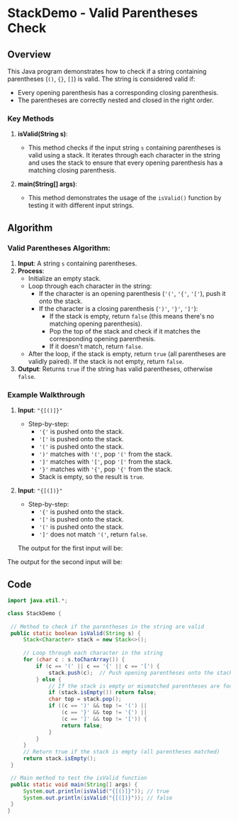 # StackDemo - Valid Parentheses Check

## Overview

This Java program demonstrates how to check if a string containing parentheses (`()`, `{}`, `[]`) is valid. The string is considered valid if:
- Every opening parenthesis has a corresponding closing parenthesis.
- The parentheses are correctly nested and closed in the right order.

### Key Methods

1. **isValid(String s)**:
   - This method checks if the input string `s` containing parentheses is valid using a stack. It iterates through each character in the string and uses the stack to ensure that every opening parenthesis has a matching closing parenthesis.

2. **main(String[] args)**:
   - This method demonstrates the usage of the `isValid()` function by testing it with different input strings.

## Algorithm

### Valid Parentheses Algorithm:

1. **Input**: A string `s` containing parentheses.
2. **Process**:
   - Initialize an empty stack.
   - Loop through each character in the string:
     - If the character is an opening parenthesis (`'('`, `'{'`, `'['`), push it onto the stack.
     - If the character is a closing parenthesis (`')'`, `'}'`, `']'`):
       - If the stack is empty, return `false` (this means there's no matching opening parenthesis).
       - Pop the top of the stack and check if it matches the corresponding opening parenthesis.
       - If it doesn't match, return `false`.
   - After the loop, if the stack is empty, return `true` (all parentheses are validly paired). If the stack is not empty, return `false`.
3. **Output**: Returns `true` if the string has valid parentheses, otherwise `false`.

### Example Walkthrough

1. **Input**: `"{[()]}"`  
   - Step-by-step:
     - `'{'` is pushed onto the stack.
     - `'['` is pushed onto the stack.
     - `'('` is pushed onto the stack.
     - `')'` matches with `'('`, pop `'('` from the stack.
     - `']'` matches with `'['`, pop `'['` from the stack.
     - `'}'` matches with `'{'`, pop `'{'` from the stack.
     - Stack is empty, so the result is `true`.

2. **Input**: `"{[(])}"`  
   - Step-by-step:
     - `'{'` is pushed onto the stack.
     - `'['` is pushed onto the stack.
     - `'('` is pushed onto the stack.
     - `']'` does not match `'('`, return `false`.

   The output for the first input will be:

The output for the second input will be:

## Code

```java
import java.util.*;

class StackDemo {
 
 // Method to check if the parentheses in the string are valid
 public static boolean isValid(String s) {
     Stack<Character> stack = new Stack<>();
     
     // Loop through each character in the string
     for (char c : s.toCharArray()) {
         if (c == '(' || c == '{' || c == '[') {
             stack.push(c);  // Push opening parentheses onto the stack
         } else {
             // If the stack is empty or mismatched parentheses are found, return false
             if (stack.isEmpty()) return false;
             char top = stack.pop();
             if ((c == ')' && top != '(') ||
                 (c == '}' && top != '{') ||
                 (c == ']' && top != '[')) {
                 return false;
             }
         }
     }
     // Return true if the stack is empty (all parentheses matched)
     return stack.isEmpty();
 }

 // Main method to test the isValid function
 public static void main(String[] args) {
     System.out.println(isValid("{[()]}")); // true
     System.out.println(isValid("{[(])}")); // false
 }
}
